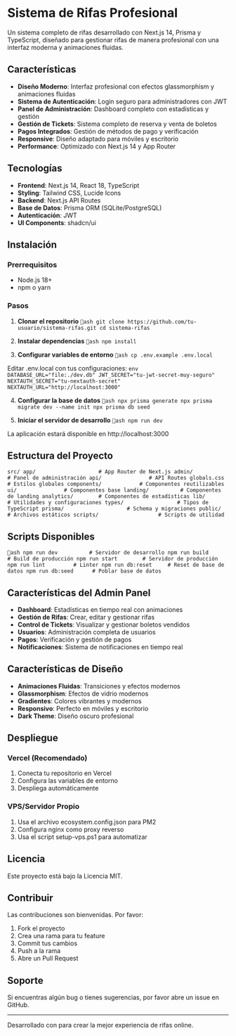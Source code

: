 ﻿# Sistema de Rifas Profesional 

Un sistema completo de rifas desarrollado con Next.js 14, Prisma y TypeScript, diseñado para gestionar rifas de manera profesional con una interfaz moderna y animaciones fluidas.

##  Características

-  **Diseño Moderno**: Interfaz profesional con efectos glassmorphism y animaciones fluidas
-  **Sistema de Autenticación**: Login seguro para administradores con JWT
-  **Panel de Administración**: Dashboard completo con estadísticas y gestión
-  **Gestión de Tickets**: Sistema completo de reserva y venta de boletos
-  **Pagos Integrados**: Gestión de métodos de pago y verificación
-  **Responsive**: Diseño adaptado para móviles y escritorio
-  **Performance**: Optimizado con Next.js 14 y App Router

##  Tecnologías

- **Frontend**: Next.js 14, React 18, TypeScript
- **Styling**: Tailwind CSS, Lucide Icons
- **Backend**: Next.js API Routes
- **Base de Datos**: Prisma ORM (SQLite/PostgreSQL)
- **Autenticación**: JWT
- **UI Components**: shadcn/ui

##  Instalación

### Prerrequisitos
- Node.js 18+ 
- npm o yarn

### Pasos

1. **Clonar el repositorio**
`ash
git clone https://github.com/tu-usuario/sistema-rifas.git
cd sistema-rifas
`

2. **Instalar dependencias**
`ash
npm install
`

3. **Configurar variables de entorno**
`ash
cp .env.example .env.local
`

Editar .env.local con tus configuraciones:
`env
DATABASE_URL="file:./dev.db"
JWT_SECRET="tu-jwt-secret-muy-seguro"
NEXTAUTH_SECRET="tu-nextauth-secret"
NEXTAUTH_URL="http://localhost:3000"
`

4. **Configurar la base de datos**
`ash
npx prisma generate
npx prisma migrate dev --name init
npx prisma db seed
`

5. **Iniciar el servidor de desarrollo**
`ash
npm run dev
`

La aplicación estará disponible en http://localhost:3000

##  Estructura del Proyecto

`
 src/
    app/                    # App Router de Next.js
       admin/             # Panel de administración
       api/               # API Routes
       globals.css        # Estilos globales
    components/            # Componentes reutilizables
       ui/               # Componentes base
       landing/          # Componentes de landing
       analytics/        # Componentes de estadísticas
    lib/                   # Utilidades y configuraciones
    types/                 # Tipos de TypeScript
 prisma/                    # Schema y migraciones
 public/                    # Archivos estáticos
 scripts/                   # Scripts de utilidad
`

##  Scripts Disponibles

`ash
npm run dev          # Servidor de desarrollo
npm run build        # Build de producción
npm run start        # Servidor de producción
npm run lint         # Linter
npm run db:reset     # Reset de base de datos
npm run db:seed      # Poblar base de datos
`

##  Características del Admin Panel

- **Dashboard**: Estadísticas en tiempo real con animaciones
- **Gestión de Rifas**: Crear, editar y gestionar rifas
- **Control de Tickets**: Visualizar y gestionar boletos vendidos
- **Usuarios**: Administración completa de usuarios
- **Pagos**: Verificación y gestión de pagos
- **Notificaciones**: Sistema de notificaciones en tiempo real

##  Características de Diseño

- **Animaciones Fluidas**: Transiciones y efectos modernos
- **Glassmorphism**: Efectos de vidrio modernos
- **Gradientes**: Colores vibrantes y modernos
- **Responsivo**: Perfecto en móviles y escritorio
- **Dark Theme**: Diseño oscuro profesional

##  Despliegue

### Vercel (Recomendado)
1. Conecta tu repositorio en Vercel
2. Configura las variables de entorno
3. Despliega automáticamente

### VPS/Servidor Propio
1. Usa el archivo ecosystem.config.json para PM2
2. Configura nginx como proxy reverso
3. Usa el script setup-vps.ps1 para automatizar

##  Licencia

Este proyecto está bajo la Licencia MIT.

##  Contribuir

Las contribuciones son bienvenidas. Por favor:

1. Fork el proyecto
2. Crea una rama para tu feature
3. Commit tus cambios
4. Push a la rama
5. Abre un Pull Request

##  Soporte

Si encuentras algún bug o tienes sugerencias, por favor abre un issue en GitHub.

---

Desarrollado con  para crear la mejor experiencia de rifas online.
